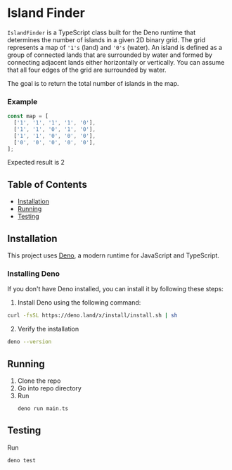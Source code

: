 # Island Finder

`IslandFinder` is a TypeScript class built for the Deno runtime that determines the number of islands in a given 2D binary grid. The grid represents a map of `'1's` (land) and `'0's` (water). An island is defined as a group of connected lands that are surrounded by water and formed by connecting adjacent lands either horizontally or vertically. You can assume that all four edges of the grid are surrounded by water.

The goal is to return the total number of islands in the map.

### Example

```typescript
const map = [
  ['1', '1', '1', '1', '0'],
  ['1', '1', '0', '1', '0'],
  ['1', '1', '0', '0', '0'],
  ['0', '0', '0', '0', '0'],
];
```

Expected result is 2

## Table of Contents

- [Installation](#installation)
- [Running](#running)
- [Testing](#testing)

## Installation

This project uses [Deno](https://deno.land/), a modern runtime for JavaScript and TypeScript.

### Installing Deno

If you don't have Deno installed, you can install it by following these steps:

1. Install Deno using the following command:

```bash
curl -fsSL https://deno.land/x/install/install.sh | sh
```

2. Verify the installation

```bash
deno --version
```

## Running

1. Clone the repo
2. Go into repo directory
3. Run
   ```bash
   deno run main.ts
   ```

## Testing

Run

```bash
deno test
```
